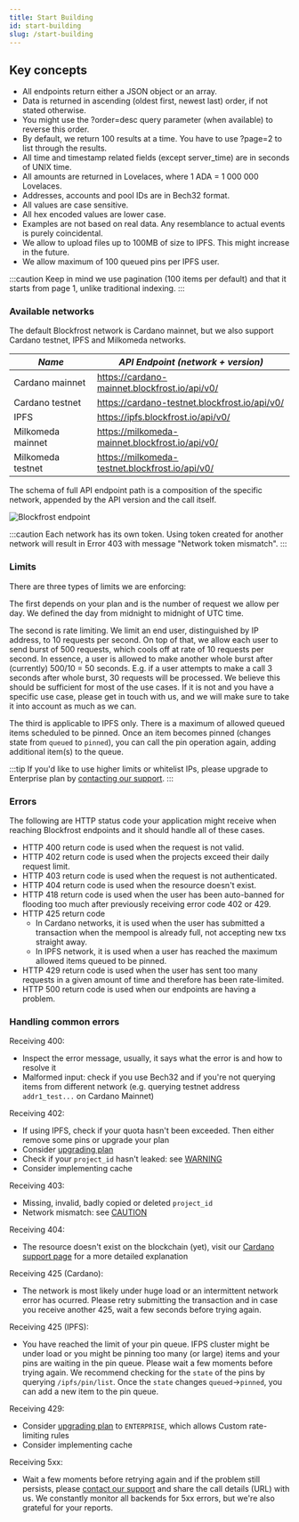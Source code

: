```yaml
---
title: Start Building
id: start-building
slug: /start-building
---
```


## Key concepts

- All endpoints return either a JSON object or an array.
- Data is returned in ascending (oldest first, newest last) order, if not stated otherwise.
- You might use the ?order=desc query parameter (when available) to reverse this order.
- By default, we return 100 results at a time. You have to use ?page=2 to list through the results.
- All time and timestamp related fields (except server_time) are in seconds of UNIX time.
- All amounts are returned in Lovelaces, where 1 ADA = 1 000 000 Lovelaces.
- Addresses, accounts and pool IDs are in Bech32 format.
- All values are case sensitive.
- All hex encoded values are lower case.
- Examples are not based on real data. Any resemblance to actual events is purely coincidental.
- We allow to upload files up to 100MB of size to IPFS. This might increase in the future.
- We allow maximum of 100 queued pins per IPFS user.

:::caution
Keep in mind we use pagination (100 items per default) and that it starts from page 1, unlike traditional indexing.
:::

### Available networks

The default Blockfrost network is Cardano mainnet, but we also support Cardano testnet, IPFS and Milkomeda networks.

| _Name_            | _API Endpoint (network + version)_              |
| ----------------- | ----------------------------------------------- |
| Cardano mainnet   | https://cardano-mainnet.blockfrost.io/api/v0/   |
| Cardano testnet   | https://cardano-testnet.blockfrost.io/api/v0/   |
| IPFS              | https://ipfs.blockfrost.io/api/v0/              |
| Milkomeda mainnet | https://milkomeda-mainnet.blockfrost.io/api/v0/ |
| Milkomeda testnet | https://milkomeda-testnet.blockfrost.io/api/v0/ |

The schema of full API endpoint path is a composition of the specific network, appended by the API version and the call itself.

![Blockfrost endpoint](/img/api_endpoint.png)

:::caution
Each network has its own token. Using token created for another network will result in Error 403 with message "Network token mismatch".
:::

### Limits

There are three types of limits we are enforcing:

The first depends on your plan and is the number of request we allow per day. We defined the day from midnight to midnight of UTC time.

The second is rate limiting. We limit an end user, distinguished by IP address, to 10 requests per second. On top of that, we allow each user to send burst of 500 requests, which cools off at rate of 10 requests per second. In essence, a user is allowed to make another whole burst after (currently) 500/10 = 50 seconds. E.g. if a user attempts to make a call 3 seconds after whole burst, 30 requests will be processed. We believe this should be sufficient for most of the use cases. If it is not and you have a specific use case, please get in touch with us, and we will make sure to take it into account as much as we can.

The third is applicable to IPFS only. There is a maximum of allowed queued items scheduled to be pinned. Once an item becomes pinned (changes state from `queued` to `pinned`), you can call the pin operation again, adding additional item(s) to the queue.

:::tip
If you'd like to use higher limits or whitelist IPs, please upgrade to Enterprise plan by [contacting our support](/docs/support#contacting-support).
:::

### Errors

The following are HTTP status code your application might receive when reaching Blockfrost endpoints and it should handle all of these cases.

- HTTP 400 return code is used when the request is not valid.
- HTTP 402 return code is used when the projects exceed their daily request limit.
- HTTP 403 return code is used when the request is not authenticated.
- HTTP 404 return code is used when the resource doesn't exist.
- HTTP 418 return code is used when the user has been auto-banned for flooding too much after previously receiving error code 402 or 429.
- HTTP 425 return code
  - In Cardano networks, it is used when the user has submitted a transaction when the mempool is already full, not accepting new txs straight away.
  - In IPFS network, it is used when a user has reached the maximum allowed items queued to be pinned.
- HTTP 429 return code is used when the user has sent too many requests in a given amount of time and therefore has been rate-limited.
- HTTP 500 return code is used when our endpoints are having a problem.

### Handling common errors

Receiving 400:

- Inspect the error message, usually, it says what the error is and how to resolve it
- Malformed input: check if you use Bech32 and if you're not querying items from different network (e.g. querying testnet address `addr1_test...` on Cardano Mainnet)

Receiving 402:

- If using IPFS, check if your quota hasn't been exceeded. Then either remove some pins or upgrade your plan
- Consider [upgrading plan](/docs/overview/plans-and-billing#upgrading-plan)
- Check if your `project_id` hasn't leaked: see [WARNING](/docs/overview/getting-started#creating-first-project)
- Consider implementing cache

Receiving 403:

- Missing, invalid, badly copied or deleted `project_id`
- Network mismatch: see [CAUTION](/docs/start-building#available-networks)

Receiving 404:

- The resource doesn't exist on the blockchain (yet), visit our [Cardano support page](/docs/support/cardano) for a more detailed explanation

Receiving 425 (Cardano):

- The network is most likely under huge load or an intermittent network error has ocurred. Please retry submitting the transaction and in case you receive another 425, wait a few seconds before trying again.

Receiving 425 (IPFS):

- You have reached the limit of your pin queue. IFPS cluster might be under load or you might be pinning too many (or large) items and your pins are waiting in the pin queue. Please wait a few moments before trying again. We recommend checking for the `state` of the pins by querying `/ipfs/pin/list`. Once the `state` changes `queued`->`pinned`, you can add a new item to the pin queue.

Receiving 429:

- Consider [upgrading plan](/docs/overview/plans-and-billing#upgrading-plan) to `ENTERPRISE`, which allows Custom rate-limiting rules
- Consider implementing cache

Receiving 5xx:

- Wait a few moments before retrying again and if the problem still persists, please [contact our support](/docs/support#contacting-support) and share the call details (URL) with us. We constantly monitor all backends for 5xx errors, but we're also grateful for your reports.

